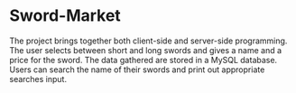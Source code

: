 # Sword-Market
The project brings together both client-side and server-side programming. The user selects between short and long swords and gives a name and a price for the sword. The data gathered are stored in a MySQL database. Users can search the name of their swords and print out appropriate searches input.
